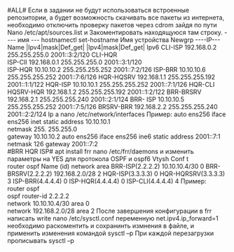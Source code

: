 #ALL# 
Если в задании не будут использоваться встроенные репозитории, а будет возможность скачивать все пакеты из интернета, необходимо отключить проверку пакетов через cdrom зайдя по пути Nano /etc/apt/sources.list и Закоментировать находящуюся там строку. 
---- имя --- 
hostnamectl set-hostname Имя устройства 
Newgrp 
----IP--- 
Name
|Ipv4|mask|Def_get|
|Ipv4|mask|Def_get|
Ipv6 
CLI-ISP 
192.168.0.2 
255.255.255.0 
2001::3:2/120 
CLI-HQR  
ISP-ClI 
192.168.0.1 
255.255.255.0 
2001::3:1/120  
ISP-HQR 
10.10.10.2 
255.255.255.252 
2001::7:2/126 
ISP-BRR 
10.10.10.6 
255.255.255.252 
2001::7:6/126 
HQR-HQSRV 
192.168.1.1 
255.255.255.192 
2001::1:1/122 
HQR-ISP 
10.10.10.1 
255.255.255.252 
2001::7:1/126 
HQR-CLI 
HQSRV-HQR 
192.168.1.2 
255.255.255.192 
2001::1:2/122 
BRR-BRSRV 
192.168.2.1 
255.255.255.240 
2001::2:1/124 
BRR- ISP 
10.10.10.5 
255.255.255.252 
2001::7:5/126 
BRSRV-BRR 
192.168.2.2 
255.255.255.240 
2001::2:2/124 
Ip a 
nano /etc/network/interfaces 
Пример: 
auto ens256 
 iface ens256 inet static 
address 10.10.10.1  
netmask 255. 255.255.0  
gateway 10.10.10.2 
auto ens256 
 iface ens256 ine6 static 
address 2001::7:1 
netmask 126 
gateway 2001::7:2  
#BRR HQR ISP# 
apt install frr 
nano /etc/frr/daemons и изменить параметры на YES для протокола OSPF и ospf6 
Vtysh 
Conf t  
router ospf 
Name (id) 
network 
area 
BRR-ISP(2.2.2.2) 
10.10.10.4/30 
0 
BRR-BRSRV(2.2.2.2) 
192.168.2.0/28 
2 
HQR-ISP(3.3.3.3) 
0
HQR-HQRSRV(3.3.3.3) 
3 
ISP-BRR(4.4.4.4) 
0 
ISP-HQR(4.4.4.4) 
0 
ISP-CLI(4.4.4.4) 
4 
Пример:  
router ospf  
ospf router-id 2.2.2.2  
network 10.10.10.4/30 area 0  
network 192.168.2.0/28 area 2 
После завершения конфигурации в frr написать write 
nano /etc/sysctl.conf 
переменную net.ipv4.ip_forward=1 необходимо раскоментить и сохранинть измнения в файле, и применить изменения командой sysctl –p 
При каждой перезагрузки прописывать sysctl –p 
